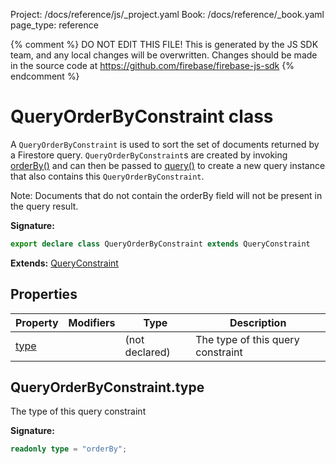 Project: /docs/reference/js/_project.yaml
Book: /docs/reference/_book.yaml
page_type: reference

{% comment %}
DO NOT EDIT THIS FILE!
This is generated by the JS SDK team, and any local changes will be
overwritten. Changes should be made in the source code at
https://github.com/firebase/firebase-js-sdk
{% endcomment %}

# QueryOrderByConstraint class
A `QueryOrderByConstraint` is used to sort the set of documents returned by a Firestore query. `QueryOrderByConstraint`<!-- -->s are created by invoking [orderBy()](./firestore_.md#orderby) and can then be passed to [query()](./firestore_.md#query) to create a new query instance that also contains this `QueryOrderByConstraint`<!-- -->.

Note: Documents that do not contain the orderBy field will not be present in the query result.

<b>Signature:</b>

```typescript
export declare class QueryOrderByConstraint extends QueryConstraint 
```
<b>Extends:</b> [QueryConstraint](./firestore_.queryconstraint.md#queryconstraint_class)

## Properties

|  Property | Modifiers | Type | Description |
|  --- | --- | --- | --- |
|  [type](./firestore_.queryorderbyconstraint.md#queryorderbyconstrainttype) |  | (not declared) | The type of this query constraint |

## QueryOrderByConstraint.type

The type of this query constraint

<b>Signature:</b>

```typescript
readonly type = "orderBy";
```
